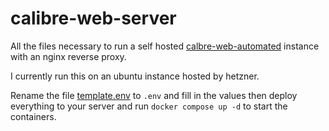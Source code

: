 # calibre-web-server
All the files necessary to run a self hosted [calbre-web-automated](https://github.com/crocodilestick/Calibre-Web-Automated) instance with an nginx reverse proxy.

I currently run this on an ubuntu instance hosted by hetzner.

Rename the file [template.env](./template.env) to `.env` and fill in the values then deploy everything to your server and run `docker compose up -d` to start the containers.